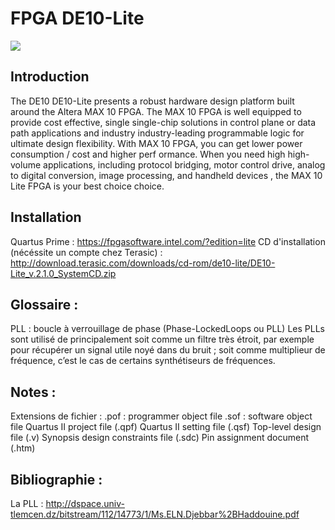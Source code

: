# FPGA DE10-Lite

<img src="https://www.mouser.fr/images/marketingid/2016/microsites/132318264/terasic-de10-lite-board-layout.jpg"></img>

## Introduction
The DE10
DE10-Lite presents a robust hardware design platform built around the Altera MAX 10 FPGA.
The MAX 10 FPGA is well equipped to provide cost effective, single single-chip solutions in control
plane or data path applications and industry industry-leading programmable logic for ultimate design
flexibility. With MAX 10 FPGA, you can get lower power consumption / cost and higher
perf ormance. When you need high high-volume applications, including protocol bridging, motor control
drive, analog to digital conversion, image processing, and handheld devices , the MAX 10 Lite
FPGA is your best choice choice.

## Installation
Quartus Prime : https://fpgasoftware.intel.com/?edition=lite
CD d'installation (nécéssite un compte chez Terasic) : http://download.terasic.com/downloads/cd-rom/de10-lite/DE10-Lite_v.2.1.0_SystemCD.zip


## Glossaire :

PLL : boucle à verrouillage de phase (Phase-LockedLoops ou PLL) Les PLLs sont utilisé de principalement soit comme un filtre très étroit, par exemple pour récupérer un
signal utile noyé dans du bruit ; soit comme multiplieur de fréquence, c’est le cas de certains synthétiseurs de
fréquences.


## Notes :

Extensions de fichier :
.pof : programmer object file
.sof : software object file
Quartus II project file (.qpf)
Quartus II setting file (.qsf)
Top-level design file (.v)
Synopsis design constraints file (.sdc)
Pin assignment document (.htm)


## Bibliographie :
La PLL : http://dspace.univ-tlemcen.dz/bitstream/112/14773/1/Ms.ELN.Djebbar%2BHaddouine.pdf
